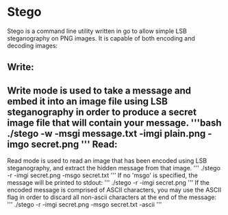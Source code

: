Stego
=====

Stego is a command line utility written in go to allow simple LSB steganography on PNG images. It is capable of both encoding and decoding images:

Write:
------
Write mode is used to take a message and embed it into an image file using LSB steganography in order to produce a secret image file that will contain your message.
'''bash
./stego -w -msgi message.txt -imgi plain.png -imgo secret.png
'''
Read:
-----
Read mode is used to read an image that has been encoded using LSB steganography, and extract the hidden message from that image.
'''
./stego -r -imgi secret.png -msgo secret.txt
'''
If no 'msgo' is specified, the message will be printed to stdout:
'''
./stego -r -imgi secret.png
'''
If the encoded message is comprised of ASCII characters, you may use the ASCII flag in order to discard all non-ascii characters at the end of the message:
'''
./stego -r -imgi secret.png -msgo secret.txt -ascii
'''
